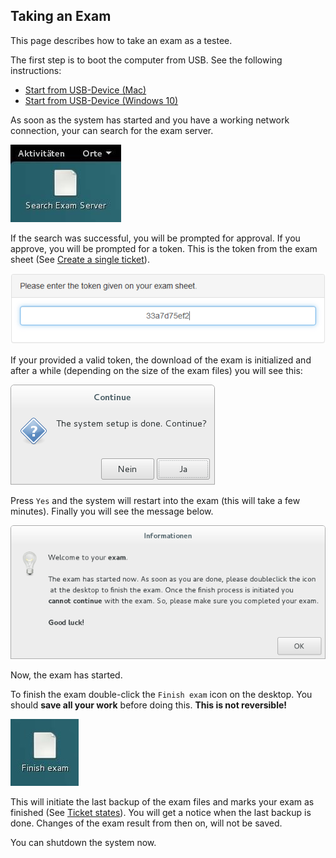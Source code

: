## Taking an Exam

This page describes how to take an exam as a testee.

The first step is to boot the computer from USB. See the following instructions:
* [Start from USB-Device (Mac)](https://wiki.lernstick.ch/doku.php?id=anleitungen:systemstart-mac)
* [Start from USB-Device (Windows 10)](https://wiki.lernstick.ch/doku.php?id=anleitungen:systemstart-uefi)

As soon as the system has started and you have a working network connection, your can search for the exam server.

![Search Exam Server](img/search_exam_server.jpg)

If the search was successful, you will be prompted for approval. If you approve, you will be prompted for a token. This is the token from the exam sheet (See [Create a single ticket](create-single-ticket.md)).

![Insert token](img/token.png)

If your provided a valid token, the download of the exam is initialized and after a while (depending on the size of the exam files) you will see this:

![Setup done](img/setup_done.png)

Press `Yes` and the system will restart into the exam (this will take a few minutes). Finally you will see the message below.

![Welcome to exam](img/welcome_to_exam.png)

Now, the exam has started.

To finish the exam double-click the `Finish exam` icon on the desktop. You should **save all your work** before doing this. **This is not reversible!**

![Finish exam](img/finish_exam.jpg)

This will initiate the last backup of the exam files and marks your exam as finished (See [Ticket states](ticket-states.md)). You will get a notice when the last backup is done. Changes of the exam result from then on, will not be saved.

You can shutdown the system now.